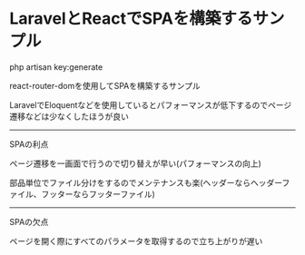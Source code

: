 # LaravelとReactでSPAを構築するサンプル

php artisan key:generate

react-router-domを使用してSPAを構築するサンプル

LaravelでEloquentなどを使用しているとパフォーマンスが低下するのでページ遷移などは少なくしたほうが良い

____________________________________________________________________________________________________________________

SPAの利点

ページ遷移を一画面で行うので切り替えが早い(パフォーマンスの向上)


部品単位でファイル分けをするのでメンテナンスも楽(ヘッダーならヘッダーファイル、フッターならフッターファイル)

____________________________________________________________________________________________________________________

SPAの欠点

ページを開く際にすべてのパラメータを取得するので立ち上がりが遅い
